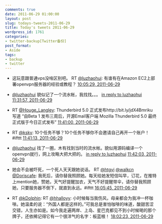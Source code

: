 ```yaml
---
comments: true
date: 2011-06-29 01:00:00
layout: post
slug: todays-tweets-2011-06-29
title: Today's tweets 2011-06-29
wordpress_id: 1761
categories:
- twitter-backup[Twitter备份]
post_format:
- Aside
tags:
- backup
- twitter
---
```





  * 这玩意跟普通vps没啥区别吧。 RT [@luzhaohui](http://twitter.com/luzhaohui): 有谁有在Amazon EC2上部署openvpn服务器的经验或教程？ [10:05:29, 2011-06-29](http://twitter.com/gfrog/statuses/85891607316004864)





  * [@luzhaohui](http://twitter.com/luzhaohui) 貌似记了一个流水帐，我找找。。。 [in reply to luzhaohui](http://twitter.com/luzhaohui/statuses/85898121980293120) [11:31:57, 2011-06-29](http://twitter.com/gfrog/statuses/85913365406433280)





  * RT [@Houge_Langley](http://twitter.com/Houge_Langley): Thunderbird 5.0 正式发布http://bit.ly/jdX4Bmriku 写道 “自Beta 1 发布三周后，开源Email客户端 Mozilla Thunderbird 5.0 最终正式版于今日正式发布” [11:41:00, 2011-06-29](http://twitter.com/gfrog/statuses/85915644473786368)





  * RT [@ksky](http://twitter.com/ksky): 10个任务不够？10个任务不够你不会邀请自己再开一个账户！#ifttt [11:41:13, 2011-06-29](http://twitter.com/gfrog/statuses/85915697103896576)





  * [@luzhaohui](http://twitter.com/luzhaohui) 找了一圈，木有找到当时的流水帐。貌似用源码编译一个openvpn就行，网上攻略大把大把的。 [in reply to luzhaohui](http://twitter.com/luzhaohui/statuses/85898121980293120) [11:42:03, 2011-06-29](http://twitter.com/gfrog/statuses/85915906500341760)





  * 她会不会被吓死，一个死人天天跟她说话。 RT [@htgyj](http://twitter.com/htgyj) [@walkcn](http://twitter.com/walkcn) [@Doriscafe](http://twitter.com/Doriscafe): 我死后，请你替我照顾她。每天给她发短信叫早，订花，在推特上mention她，赞她，天气好提醒加衣，天气不好提醒带伞，请你替我照顾她，只要服务器不倒下，就直到永远。#ifttt [16:05:45, 2011-06-29](http://twitter.com/gfrog/statuses/85982272842502144)





  * RT [@kDolphin](http://twitter.com/kDolphin): RT [@hhalloyy](http://twitter.com/hhalloyy): 小时候每当我伤风，母亲都会为我冲一杯咖啡。她温柔的说：“外国人都是这样的。”可我总是害怕咖啡的味道，酸甜苦涩交错，人生亦如是。如今我走遍两岸、上岛、星巴克都见不到小时候喝的那个牌子，还依稀记得它有一个很洋气的名字：板蓝根！ [18:02:23, 2011-06-29](http://twitter.com/gfrog/statuses/86011622929334273)




